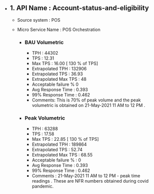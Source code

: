 - ## 1. API Name : Account-status-and-eligibility
  - Source system : POS
  - Micro Service Name : POS Orchestration
  
    - ### BAU Volumetric
         - TPH : 44302 
         - TPS : 12.31
         - Max TPS : 16.00  [ 130 % of TPS]
         - Extrapolated TPH : 132906
         - Extrapolated TPS : 36.93
         - Extrapolated Max TPS : 48
         - Acceptable failure % 0
         - Avg Response Time : 0.393
         - 99% Response Time : 0.462
         - Comments: This is 70% of peak volume and the peak volumetric is obtained on 21-May-2021 11 AM to 12 PM .
         
     - ### Peak Volumetric
         - TPH : 63288
         - TPS : 17.58
         - Max TPS : 22.85  [ 130 % of TPS]
         - Extrapolated TPH : 189864
         - Extrapolated TPS : 52.74
         - Extrapolated Max TPS : 68.55
         - Acceptable failure % : 0
         - Avg Response Time : 0.393
         - 99% Response Time : 0.462
         - Comments : 21-May-2021 11 AM to 12 PM - peak time readings . These are NFR numbers obtained during covid pandemic. 


